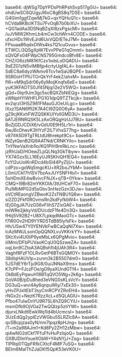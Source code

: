 base64: djWSg7DpYPDsPhRPshSvp517gGU=
base64: ohdUwSC6QUgyJI6oC8gBS8q7DSE=
base64: G4Gim1ggfZqwMj7kG+qxYQHuQ1c=
base64: hCVdaBKBclKTSu7FvOqB7b0biXU=
base64: +QG1adAa3DSNqBZqXl8zxPgscMI=
base64: /uJVMW2KhmLb4mCw3chWrn4CODE=
base64: ufxcHDc1WvEJ/d6UxVQD/ETeJ7M=
base64: FPsuaa86qdxDIWs4ks7Q1cuGvus=
base64: ETWCLi3QSgXpW7EvvPPeG1qOmmI=
base64: sQVQFx04FWpCNS795GmdcoBfv8E=
base64: CHZ/G6zzM81KfCzx1xdsLoDQADU=
base64: 9sEZG1zN5vIMBfjp4crtyUgfAL4=
base64: SdEC8a6dyzWAmv6Tcv1wSaUBQPE=
base64: 9SR0oHTPIUTOrQkYrF4ekZ/ahxM=
base64: fW+vM9qSdr06y6yMoijKnqfs6eE=
base64: yuK3KFADTS0Jf45Njq/i2e2V5WQ=
base64: gQd+0lqr9Jm3gc5scBQXZbNiEQg=
base64: xWNpHYIWHFLPG1G1dpQ9TZTkcjk=
base64: ev2qrzI3HSZ981FMauGJOeUiLgc=
base64: lXxz1SAN6ffI2K7A4CI9ZQ0O6yA=
base64: gZ9cjKKxhFWZQSKKUlYollGMD3U=
base64: bATJERNRQSK5LzAxORQgHzUJ7BU=
base64: BoZjGDJCDiX6/vGdU0E9H5Lr1rI=
base64: 6wJ6cDhevK3HYzF2lLTVhsS77hg=
base64: v87ifA5D9TgTRLtdU8hrekpt9Cs=
base64: lNZytQenB2lQ9AATNd/CRNKYiIo=
base64: TnYNwVaXnb1lo/KQ1PIH9mRkLnc=
base64: jzRhUaD/HOewZLpQLNq3GkTlbyw=
base64: YX74GzxSLL16EyUJRSKhiQH1EQ4=
base64: FcYI2uUoIKnRDcd4bSI44PyZIjU=
base64: cdPzo+goWq5mgcKU+ltR2boJYbM=
base64: L0mUCkf7h1SV7bzAxJUYSNFHb/I=
base64: 5sHDmXE4wBvivcFNJX+qTB+0Ykw=
base64: CMQ+I9Br82mYKKOlA/3tUHCeF70=
base64: Pu/MbMPG2d5sGbv3nHezGzn3DJw=
base64: oVCtREaongVZBwoK2ZsTNBU1Q6w=
base64: si2ZD2Fkf0ROvmsRn2kdFyfkbW4=
base64: tEjG0gJA7UzGS6vFIihS7ZixGAE=
base64: mIWRe2jkkyVd/DUcdzF1fe4Dn3Q=
base64: fHiij5V92B2+U8X7LpkqdMaoGTc=
base64: f7IR0Ov2HD9YYRD5TdB85lyfsFk=
base64: Hh/U5w47Y0YENVkFwBCaQqNI7Xw=
base64: lcAzMWJLsonOpQQNXLvuVKKrkYY=
base64: SKcXvi4U0IiP9yeMbLx6QPgMvio=
base64: iiiMmi/DFbPUVaoKCqU0QSzweZA=
base64: oqLbn9CZtoA3AQBsh1t4jUAh3R4=
base64: Vaghf8FzF1OLRvGetP6BTnGQMOY=
base64: 38dlqHAUVIp+zunm3k2B5507dm0=
base64: 5JS7dEY6rTju9G8/0u/JNNaX9ms=
base64: K7cPP+FJczFOe/gG9yaXUndGTf4=
base64: OkBdEyPqwuH18BTqQVO5Wg+2k6g=
base64: GoVA0B/pDu8hed3eVNG0sKLsVcY=
base64: DG3uQ+wvi4Ay6qnpuWly/7xEk30=
base64: yHvZPJxltEbT3syCmRCPVZRoEH4=
base64: rNGx2c+NezK7RzzXcL+d5QLAGlU=
base64: Pfbo47uIwDnYU9R7SL6hZQ9CYiU=
base64: msmDfb9OjVGa2TwQQIzp5ztiYWI=
base64: djurxLNkdtlEwkWq1Id4bUcmcsI=
base64: 3UzEdQg2ypIEzVWGbu5SLRZlc8A=
base64: qvSBcpjzas0yN/nm7lpqz8pHJng=
base64: /T+m2a98AJm1+Kd8Py2ZH12zMbw=
base64: qi4wNG2dCkf7FfuFfvHuPzlsjoQ=
base64: GX8UDlmYsueXObW+Y4sNYjJ+Zsg=
base64: TIPRqi0TQpFRfkCXtcF4MlF7uSQ=
base64: BEIm6MalThZJaDKf5QpK53eVK0U=
